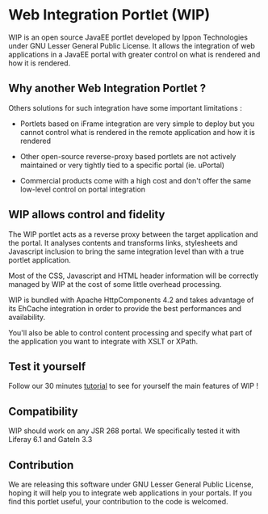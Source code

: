 Web Integration Portlet (WIP)
=======================

WIP is an open source JavaEE portlet developed by Ippon Technologies under GNU Lesser General Public License.
It allows the integration of web applications in a JavaEE portal with greater control on what is rendered and how it is rendered.

Why another Web Integration Portlet ?
-------------------------------------

Others solutions for such integration have some important limitations :

 * Portlets based on iFrame integration are very simple to deploy but you cannot control what is rendered in the remote application and how it is rendered

 * Other open-source reverse-proxy based portlets are not actively maintained or very tightly tied to a specific portal (ie. uPortal)

 * Commercial products come with a high cost and don't offer the same low-level control on portal integration

WIP allows control and fidelity
-------------------------------
 
The WIP portlet acts as a reverse proxy between the target application and the portal. It analyses contents and transforms links, stylesheets and Javascript inclusion to bring the same integration level than with a true portlet application.

Most of the CSS, Javascript and HTML header information will be correctly managed by WIP at the cost of some little overhead processing.

WIP is bundled with Apache HttpComponents 4.2 and takes advantage of its EhCache integration in order to provide the best performances and availability.

You'll also be able to control content processing and specify what part of the application you want to integrate with XSLT or XPath.


Test it yourself
--------
Follow our 30 minutes [tutorial](https://github.com/ippontech/wip/wiki/Tutorial) to see for yourself the main features of WIP !

Compatibility
-------------
WIP should work on any JSR 268 portal. We specifically tested it with Liferay 6.1 and GateIn 3.3

Contribution
------------
We are releasing this software under GNU Lesser General Public License, hoping it will help you to integrate web applications in your portals.
If you find this portlet useful, your contribution to the code is welcomed.
